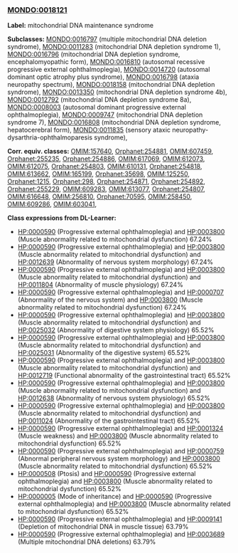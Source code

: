 
### [MONDO:0018121](http://purl.obolibrary.org/obo/MONDO_0018121)
**Label:** mitochondrial DNA maintenance syndrome

**Subclasses:** [MONDO:0016797](http://purl.obolibrary.org/obo/MONDO_0016797) (multiple mitochondrial DNA deletion syndrome), [MONDO:0011283](http://purl.obolibrary.org/obo/MONDO_0011283) (mitochondrial DNA depletion syndrome 1), [MONDO:0016796](http://purl.obolibrary.org/obo/MONDO_0016796) (mitochondrial DNA depletion syndrome, encephalomyopathic form), [MONDO:0016810](http://purl.obolibrary.org/obo/MONDO_0016810) (autosomal recessive progressive external ophthalmoplegia), [MONDO:0014720](http://purl.obolibrary.org/obo/MONDO_0014720) (autosomal dominant optic atrophy plus syndrome), [MONDO:0016798](http://purl.obolibrary.org/obo/MONDO_0016798) (ataxia neuropathy spectrum), [MONDO:0018158](http://purl.obolibrary.org/obo/MONDO_0018158) (mitochondrial DNA depletion syndrome), [MONDO:0013350](http://purl.obolibrary.org/obo/MONDO_0013350) (mitochondrial DNA depletion syndrome 4b), [MONDO:0012792](http://purl.obolibrary.org/obo/MONDO_0012792) (mitochondrial DNA depletion syndrome 8a), [MONDO:0008003](http://purl.obolibrary.org/obo/MONDO_0008003) (autosomal dominant progressive external ophthalmoplegia), [MONDO:0009747](http://purl.obolibrary.org/obo/MONDO_0009747) (mitochondrial DNA depletion syndrome 7), [MONDO:0016808](http://purl.obolibrary.org/obo/MONDO_0016808) (mitochondrial DNA depletion syndrome, hepatocerebral form), [MONDO:0011835](http://purl.obolibrary.org/obo/MONDO_0011835) (sensory ataxic neuropathy-dysarthria-ophthalmoparesis syndrome), 

**Corr. equiv. classes:** [OMIM:157640](http://purl.obolibrary.org/obo/OMIM_157640), [Orphanet:254881](http://www.orpha.net/ORDO/Orphanet_254881), [OMIM:607459](http://purl.obolibrary.org/obo/OMIM_607459), [Orphanet:255235](http://www.orpha.net/ORDO/Orphanet_255235), [Orphanet:254886](http://www.orpha.net/ORDO/Orphanet_254886), [OMIM:617069](http://purl.obolibrary.org/obo/OMIM_617069), [OMIM:612073](http://purl.obolibrary.org/obo/OMIM_612073), [OMIM:612075](http://purl.obolibrary.org/obo/OMIM_612075), [Orphanet:254803](http://www.orpha.net/ORDO/Orphanet_254803), [OMIM:610131](http://purl.obolibrary.org/obo/OMIM_610131), [Orphanet:254818](http://www.orpha.net/ORDO/Orphanet_254818), [OMIM:613662](http://purl.obolibrary.org/obo/OMIM_613662), [OMIM:165199](http://purl.obolibrary.org/obo/OMIM_165199), [Orphanet:35698](http://www.orpha.net/ORDO/Orphanet_35698), [OMIM:125250](http://purl.obolibrary.org/obo/OMIM_125250), [Orphanet:1215](http://www.orpha.net/ORDO/Orphanet_1215), [Orphanet:298](http://www.orpha.net/ORDO/Orphanet_298), [Orphanet:254871](http://www.orpha.net/ORDO/Orphanet_254871), [Orphanet:254892](http://www.orpha.net/ORDO/Orphanet_254892), [Orphanet:255229](http://www.orpha.net/ORDO/Orphanet_255229), [OMIM:609283](http://purl.obolibrary.org/obo/OMIM_609283), [OMIM:613077](http://purl.obolibrary.org/obo/OMIM_613077), [Orphanet:254807](http://www.orpha.net/ORDO/Orphanet_254807), [OMIM:616648](http://purl.obolibrary.org/obo/OMIM_616648), [OMIM:256810](http://purl.obolibrary.org/obo/OMIM_256810), [Orphanet:70595](http://www.orpha.net/ORDO/Orphanet_70595), [OMIM:258450](http://purl.obolibrary.org/obo/OMIM_258450), [OMIM:609286](http://purl.obolibrary.org/obo/OMIM_609286), [OMIM:603041](http://purl.obolibrary.org/obo/OMIM_603041), 

**Class expressions from DL-Learner:**

- [HP:0000590](http://purl.obolibrary.org/obo/HP_0000590) (Progressive external ophthalmoplegia) and [HP:0003800](http://purl.obolibrary.org/obo/HP_0003800) (Muscle abnormality related to mitochondrial dysfunction) 67.24%
- [HP:0000590](http://purl.obolibrary.org/obo/HP_0000590) (Progressive external ophthalmoplegia) and [HP:0003800](http://purl.obolibrary.org/obo/HP_0003800) (Muscle abnormality related to mitochondrial dysfunction) and [HP:0012639](http://purl.obolibrary.org/obo/HP_0012639) (Abnormality of nervous system morphology) 67.24%
- [HP:0000590](http://purl.obolibrary.org/obo/HP_0000590) (Progressive external ophthalmoplegia) and [HP:0003800](http://purl.obolibrary.org/obo/HP_0003800) (Muscle abnormality related to mitochondrial dysfunction) and [HP:0011804](http://purl.obolibrary.org/obo/HP_0011804) (Abnormality of muscle physiology) 67.24%
- [HP:0000590](http://purl.obolibrary.org/obo/HP_0000590) (Progressive external ophthalmoplegia) and [HP:0000707](http://purl.obolibrary.org/obo/HP_0000707) (Abnormality of the nervous system) and [HP:0003800](http://purl.obolibrary.org/obo/HP_0003800) (Muscle abnormality related to mitochondrial dysfunction) 67.24%
- [HP:0000590](http://purl.obolibrary.org/obo/HP_0000590) (Progressive external ophthalmoplegia) and [HP:0003800](http://purl.obolibrary.org/obo/HP_0003800) (Muscle abnormality related to mitochondrial dysfunction) and [HP:0025032](http://purl.obolibrary.org/obo/HP_0025032) (Abnormality of digestive system physiology) 65.52%
- [HP:0000590](http://purl.obolibrary.org/obo/HP_0000590) (Progressive external ophthalmoplegia) and [HP:0003800](http://purl.obolibrary.org/obo/HP_0003800) (Muscle abnormality related to mitochondrial dysfunction) and [HP:0025031](http://purl.obolibrary.org/obo/HP_0025031) (Abnormality of the digestive system) 65.52%
- [HP:0000590](http://purl.obolibrary.org/obo/HP_0000590) (Progressive external ophthalmoplegia) and [HP:0003800](http://purl.obolibrary.org/obo/HP_0003800) (Muscle abnormality related to mitochondrial dysfunction) and [HP:0012719](http://purl.obolibrary.org/obo/HP_0012719) (Functional abnormality of the gastrointestinal tract) 65.52%
- [HP:0000590](http://purl.obolibrary.org/obo/HP_0000590) (Progressive external ophthalmoplegia) and [HP:0003800](http://purl.obolibrary.org/obo/HP_0003800) (Muscle abnormality related to mitochondrial dysfunction) and [HP:0012638](http://purl.obolibrary.org/obo/HP_0012638) (Abnormality of nervous system physiology) 65.52%
- [HP:0000590](http://purl.obolibrary.org/obo/HP_0000590) (Progressive external ophthalmoplegia) and [HP:0003800](http://purl.obolibrary.org/obo/HP_0003800) (Muscle abnormality related to mitochondrial dysfunction) and [HP:0011024](http://purl.obolibrary.org/obo/HP_0011024) (Abnormality of the gastrointestinal tract) 65.52%
- [HP:0000590](http://purl.obolibrary.org/obo/HP_0000590) (Progressive external ophthalmoplegia) and [HP:0001324](http://purl.obolibrary.org/obo/HP_0001324) (Muscle weakness) and [HP:0003800](http://purl.obolibrary.org/obo/HP_0003800) (Muscle abnormality related to mitochondrial dysfunction) 65.52%
- [HP:0000590](http://purl.obolibrary.org/obo/HP_0000590) (Progressive external ophthalmoplegia) and [HP:0000759](http://purl.obolibrary.org/obo/HP_0000759) (Abnormal peripheral nervous system morphology) and [HP:0003800](http://purl.obolibrary.org/obo/HP_0003800) (Muscle abnormality related to mitochondrial dysfunction) 65.52%
- [HP:0000508](http://purl.obolibrary.org/obo/HP_0000508) (Ptosis) and [HP:0000590](http://purl.obolibrary.org/obo/HP_0000590) (Progressive external ophthalmoplegia) and [HP:0003800](http://purl.obolibrary.org/obo/HP_0003800) (Muscle abnormality related to mitochondrial dysfunction) 65.52%
- [HP:0000005](http://purl.obolibrary.org/obo/HP_0000005) (Mode of inheritance) and [HP:0000590](http://purl.obolibrary.org/obo/HP_0000590) (Progressive external ophthalmoplegia) and [HP:0003800](http://purl.obolibrary.org/obo/HP_0003800) (Muscle abnormality related to mitochondrial dysfunction) 65.52%
- [HP:0000590](http://purl.obolibrary.org/obo/HP_0000590) (Progressive external ophthalmoplegia) and [HP:0009141](http://purl.obolibrary.org/obo/HP_0009141) (Depletion of mitochondrial DNA in muscle tissue) 63.79%
- [HP:0000590](http://purl.obolibrary.org/obo/HP_0000590) (Progressive external ophthalmoplegia) and [HP:0003689](http://purl.obolibrary.org/obo/HP_0003689) (Multiple mitochondrial DNA deletions) 63.79%


